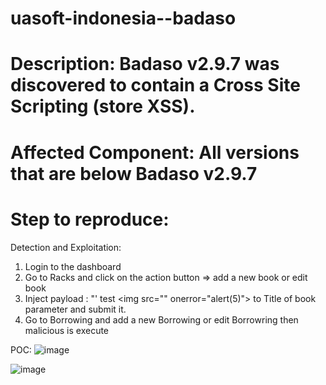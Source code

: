 # uasoft-indonesia--badaso


# Description: Badaso v2.9.7 was discovered to contain a Cross Site Scripting (store XSS).

# Affected Component: All versions that are below Badaso v2.9.7

# Step to reproduce: 
Detection and Exploitation: 

1. Login to the dashboard 
2. Go to Racks and click on the action button => add a new book or edit book 
2. Inject payload : "' test <img src=\"" onerror="alert(5)"> to Title of book parameter and submit it. 
3. Go to Borrowing and add a new Borrowing or edit Borrowring then malicious is execute


POC: 
![image](https://github.com/anh91/uasoft-indonesia--badaso/assets/132877337/acf14463-d665-4572-9cd0-288ff21357d4)

![image](https://github.com/anh91/uasoft-indonesia--badaso/assets/132877337/ef6f72ab-cb2e-4a3a-a692-5c8440eeabc5)

